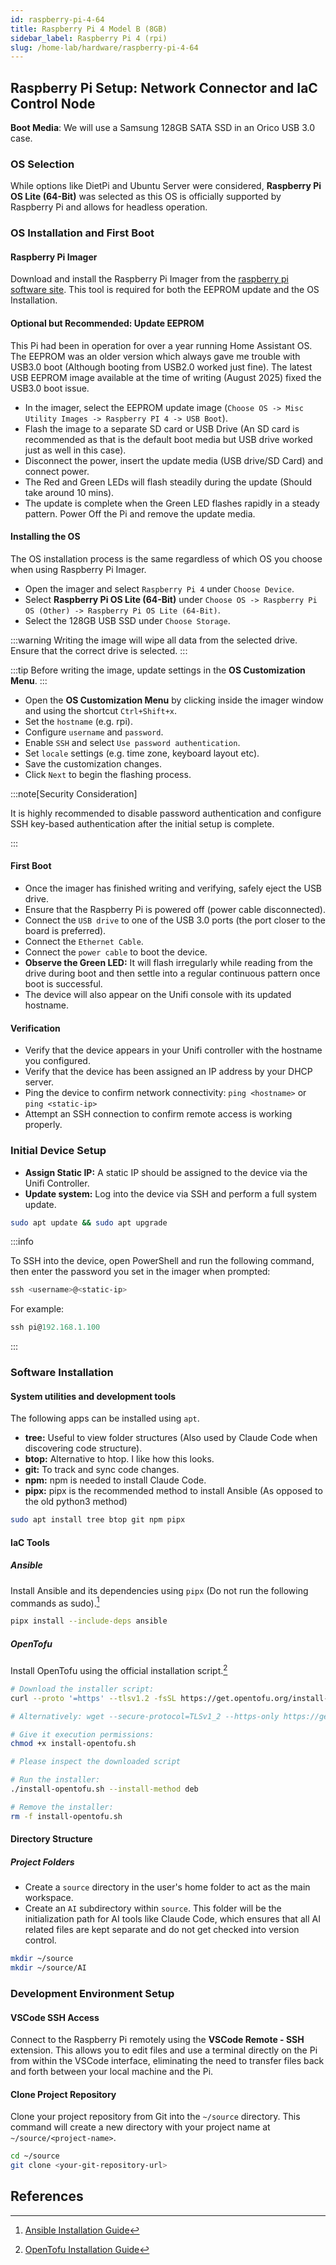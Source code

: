 ```yaml
---
id: raspberry-pi-4-64
title: Raspberry Pi 4 Model B (8GB)
sidebar_label: Raspberry Pi 4 (rpi)
slug: /home-lab/hardware/raspberry-pi-4-64
---
```


## Raspberry Pi Setup: Network Connector and IaC Control Node

**Boot Media**: We will use a Samsung 128GB SATA SSD in an Orico USB 3.0 case.

### OS Selection

While options like DietPi and Ubuntu Server were considered, **Raspberry Pi OS Lite (64-Bit)** was selected as this OS is officially supported by Raspberry Pi and allows for headless operation.

### OS Installation and First Boot

#### Raspberry Pi Imager

Download and install the Raspberry Pi Imager from the [raspberry pi software site](https://www.raspberrypi.com/software/). This tool is required for both the EEPROM update and the OS Installation.

#### Optional but Recommended: Update EEPROM

This Pi had been in operation for over a year running Home Assistant OS. The EEPROM was an older version which always gave me trouble with USB3.0 boot (Although booting from USB2.0 worked just fine).
The latest USB EEPROM image available at the time of writing (August 2025) fixed the USB3.0 boot issue.

* In the imager, select the EEPROM update image (`Choose OS -> Misc Utility Images -> Raspberry PI 4 -> USB Boot`).
* Flash the image to a separate SD card or USB Drive (An SD card is recommended as that is the default boot media but USB drive worked just as well in this case).
* Disconnect the power, insert the update media (USB drive/SD Card) and connect power.
* The Red and Green LEDs will flash steadily during the update (Should take around 10 mins).
* The update is complete when the Green LED flashes rapidly in a steady pattern. Power Off the Pi and remove the update media.

#### Installing the OS

The OS installation process is the same regardless of which OS you choose when using Raspberry Pi Imager.

* Open the imager and select `Raspberry Pi 4` under `Choose Device`.
* Select **Raspberry Pi OS Lite (64-Bit)** under `Choose OS -> Raspberry Pi OS (Other) -> Raspberry Pi OS Lite (64-Bit)`.
* Select the 128GB USB SSD under `Choose Storage`.

:::warning
Writing the image will wipe all data from the selected drive. Ensure that the correct drive is selected.
:::

:::tip
Before writing the image, update settings in the **OS Customization Menu**.
:::

* Open the **OS Customization Menu** by clicking inside the imager window and using the shortcut `Ctrl+Shift+x`.
* Set the `hostname` (e.g. rpi).
* Configure `username` and `password`.
* Enable `SSH` and select `Use password authentication`.
* Set `locale` settings (e.g. time zone, keyboard layout etc).
* Save the customization changes.
* Click `Next` to begin the flashing process.

:::note[Security Consideration]

It is highly recommended to disable password authentication and configure SSH key-based authentication after the initial setup is complete.

:::

#### First Boot

* Once the imager has finished writing and verifying, safely eject the USB drive.
* Ensure that the Raspberry Pi is powered off (power cable disconnected).
* Connect the `USB drive` to one of the USB 3.0 ports (the port closer to the board is preferred).
* Connect the `Ethernet Cable`.
* Connect the `power cable` to boot the device.
* **Observe the Green LED:** It will flash irregularly while reading from the drive during boot and then settle into a regular continuous pattern once boot is successful.
* The device will also appear on the Unifi console with its updated hostname.

#### Verification

* Verify that the device appears in your Unifi controller with the hostname you configured.
* Verify that the device has been assigned an IP address by your DHCP server.
* Ping the device to confirm network connectivity: `ping <hostname>` or `ping <static-ip>`
* Attempt an SSH connection to confirm remote access is working properly.

### Initial Device Setup

* **Assign Static IP:** A static IP should be assigned to the device via the Unifi Controller.
* **Update system:** Log into the device via SSH and perform a full system update.

```bash
sudo apt update && sudo apt upgrade
```

:::info

To SSH into the device, open PowerShell and run the following command, then enter the password you set in the imager when prompted:

```powershell
ssh <username>@<static-ip>
```

For example:

```powershell
ssh pi@192.168.1.100
```

:::

### Software Installation

#### System utilities and development tools

The following apps can be installed using `apt`.

* **tree:** Useful to view folder structures (Also used by Claude Code when discovering code structure).
* **btop:** Alternative to htop. I like how this looks.
* **git:** To track and sync code changes.
* **npm:** npm is needed to install Claude Code.
* **pipx:** pipx is the recommended method to install Ansible (As opposed to the old python3 method)

```bash
sudo apt install tree btop git npm pipx
```

#### IaC Tools

##### Ansible

Install Ansible and its dependencies using `pipx` (Do not run the following commands as sudo).[^1]

```bash
pipx install --include-deps ansible
```

##### OpenTofu

Install OpenTofu using the official installation script.[^2]

```bash
# Download the installer script:
curl --proto '=https' --tlsv1.2 -fsSL https://get.opentofu.org/install-opentofu.sh -o install-opentofu.sh

# Alternatively: wget --secure-protocol=TLSv1_2 --https-only https://get.opentofu.org/install-opentofu.sh -O install-opentofu.sh

# Give it execution permissions:
chmod +x install-opentofu.sh

# Please inspect the downloaded script

# Run the installer:
./install-opentofu.sh --install-method deb

# Remove the installer:
rm -f install-opentofu.sh
```

#### Directory Structure

##### Project Folders

* Create a `source` directory in the user's home folder to act as the main workspace.
* Create an `AI` subdirectory within `source`. This folder will be the initialization path for AI tools like Claude Code, which ensures that all AI related files are kept separate and do not get checked into version control.

```bash
mkdir ~/source
mkdir ~/source/AI
```

### Development Environment Setup

#### VSCode SSH Access

Connect to the Raspberry Pi remotely using the **VSCode Remote - SSH** extension. This allows you to edit files and use a terminal directly on the Pi from within the VSCode interface, eliminating the need to transfer files back and forth between your local machine and the Pi.

#### Clone Project Repository

Clone your project repository from Git into the `~/source` directory. This command will create a new directory with your project name at `~/source/<project-name>`.

```bash
cd ~/source
git clone <your-git-repository-url>
```

## References

[^1]: [Ansible Installation Guide](https://docs.ansible.com/ansible/latest/installation_guide/intro_installation.html#pipx-install)

[^2]: [OpenTofu Installation Guide](https://opentofu.org/docs/intro/install/deb/)
